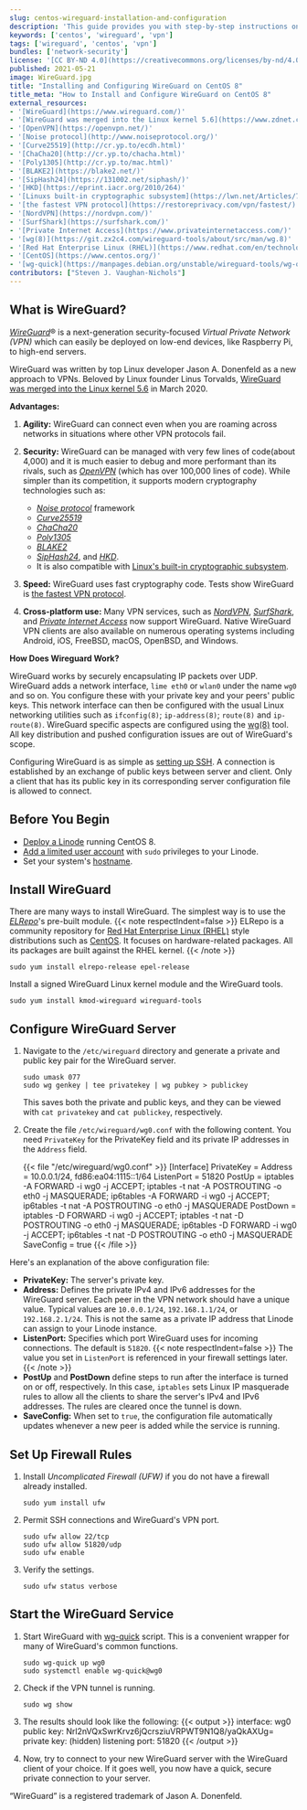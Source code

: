 ```yaml
---
slug: centos-wireguard-installation-and-configuration
description: 'This guide provides you with step-by-step instructions on how to install and configure the WireGuard Virtual Private Network services on CentOS 8.'
keywords: ['centos', 'wireguard', 'vpn']
tags: ['wireguard', 'centos', 'vpn']
bundles: ['network-security']
license: '[CC BY-ND 4.0](https://creativecommons.org/licenses/by-nd/4.0)'
published: 2021-05-21
image: WireGuard.jpg
title: "Installing and Configuring WireGuard on CentOS 8"
title_meta: "How to Install and Configure WireGuard on CentOS 8"
external_resources:
- '[WireGuard](https://www.wireguard.com/)'
- '[WireGuard was merged into the Linux kernel 5.6](https://www.zdnet.com/article/linuxs-wireguard-vpn-is-here-and-ready-to-protect-you/)'
- '[OpenVPN](https://openvpn.net/)'
- '[Noise protocol](http://www.noiseprotocol.org/)'
- '[Curve25519](http://cr.yp.to/ecdh.html)'
- '[ChaCha20](http://cr.yp.to/chacha.html)'
- '[Poly1305](http://cr.yp.to/mac.html)'
- '[BLAKE2](https://blake2.net/)'
- '[SipHash24](https://131002.net/siphash/)'
- '[HKD](https://eprint.iacr.org/2010/264)'
- '[Linuxs built-in cryptographic subsystem](https://lwn.net/Articles/761939/)'
- '[the fastest VPN protocol](https://restoreprivacy.com/vpn/fastest/)'
- '[NordVPN](https://nordvpn.com/)'
- '[SurfShark](https://surfshark.com/)'
- '[Private Internet Access](https://www.privateinternetaccess.com/)'
- '[wg(8)](https://git.zx2c4.com/wireguard-tools/about/src/man/wg.8)'
- '[Red Hat Enterprise Linux (RHEL)](https://www.redhat.com/en/technologies/linux-platforms/enterprise-linux)'
- '[CentOS](https://www.centos.org/)'
- '[wg-quick](https://manpages.debian.org/unstable/wireguard-tools/wg-quick.8.en.html)'
contributors: ["Steven J. Vaughan-Nichols"]
---
```


## What is WireGuard?

[*WireGuard*](https://www.wireguard.com/)&#174; is a next-generation security-focused *Virtual Private Network (VPN)* which can easily be deployed on low-end devices, like Raspberry Pi, to high-end servers.

WireGuard was written by top Linux developer Jason A. Donenfeld as a new approach to VPNs. Beloved by Linux founder Linus Torvalds, [WireGuard was merged into the Linux kernel 5.6](https://www.zdnet.com/article/linuxs-wireguard-vpn-is-here-and-ready-to-protect-you/) in March 2020.

**Advantages:**

1. **Agility:** WireGuard can connect even when you are roaming across networks in situations where other VPN protocols fail.

1. **Security:** WireGuard can be managed with very few lines of code(about 4,000) and it is much easier to debug and more performant than its rivals, such as [*OpenVPN*](https://openvpn.net/) (which has over 100,000 lines of code). While simpler than its competition, it supports modern cryptography technologies such as:

   - [*Noise protocol*](http://www.noiseprotocol.org/) framework
   - [*Curve25519*](http://cr.yp.to/ecdh.html)
   - [*ChaCha20*](http://cr.yp.to/chacha.html)
   - [*Poly1305*](http://cr.yp.to/mac.html)
   - [*BLAKE2*](https://blake2.net/)
   - [*SipHash24*](https://131002.net/siphash/), and [*HKD*](https://eprint.iacr.org/2010/264).
   - It is also compatible with [Linux's built-in cryptographic subsystem](https://lwn.net/Articles/761939/).

1. **Speed:** WireGuard uses fast cryptography code. Tests show WireGuard is [the fastest VPN protocol](https://restoreprivacy.com/vpn/fastest/).

1. **Cross-platform use:** Many VPN services, such as [*NordVPN*](https://nordvpn.com/), [*SurfShark*](https://surfshark.com/), and [*Private Internet Access*](https://www.privateinternetaccess.com/) now support WireGuard. Native WireGuard VPN clients are also available on numerous operating systems including Android, iOS, FreeBSD, macOS, OpenBSD, and Windows.

**How Does Wireguard Work?**

WireGuard works by securely encapsulating IP packets over UDP. WireGuard adds a network interface, `lime eth0` or `wlan0` under the name `wg0` and so on. You configure these with your private key and your peers' public keys. This network interface can then be configured with the usual Linux networking utilities such as `ifconfig(8)`; `ip-address(8)`; `route(8)` and `ip-route(8)`. WireGuard specific aspects are configured using the [wg(8)](https://git.zx2c4.com/wireguard-tools/about/src/man/wg.8) tool. All key distribution and pushed configuration issues are out of WireGuard's scope.

Configuring WireGuard is as simple as [setting up SSH](/docs/guides/security). A connection is established by an exchange of public keys between server and client. Only a client that has its public key in its corresponding server configuration file is allowed to connect.

## Before You Begin

- [Deploy a Linode](/docs/products/compute/compute-instances/guides/create/) running CentOS 8.
- [Add a limited user account](/docs/products/compute/compute-instances/guides/set-up-and-secure/#add-a-limited-user-account) with `sudo` privileges to your Linode.
- Set your system's [hostname](/docs/products/compute/compute-instances/guides/set-up-and-secure/#configure-a-custom-hostname).

## Install WireGuard

There are many ways to install WireGuard. The simplest way is to use the [*ELRepo*](http://elrepo.org/tiki/HomePage)'s pre-built module.
    {{< note respectIndent=false >}}
ELRepo is a community repository for [Red Hat Enterprise Linux (RHEL)](https://www.redhat.com/en/technologies/linux-platforms/enterprise-linux) style distributions such as [CentOS](https://www.centos.org/). It focuses on hardware-related packages. All its packages are built against the RHEL kernel.
    {{< /note >}}

    sudo yum install elrepo-release epel-release

Install a signed WireGuard Linux kernel module and the WireGuard tools.

    sudo yum install kmod-wireguard wireguard-tools

## Configure WireGuard Server

1. Navigate to the `/etc/wireguard` directory and generate a private and public key pair for the WireGuard server.

       sudo umask 077
       sudo wg genkey | tee privatekey | wg pubkey > publickey

    This saves both the private and public keys, and they can be viewed with `cat privatekey` and `cat publickey`, respectively.

1. Create the file `/etc/wireguard/wg0.conf` with the following content. You need `PrivateKey` for the PrivateKey field and its private IP addresses in the `Address` field.

    {{< file "/etc/wireguard/wg0.conf" >}}
[Interface]
  PrivateKey = <Private Key>
  Address = 10.0.0.1/24, fd86:ea04:1115::1/64
  ListenPort = 51820
  PostUp = iptables -A FORWARD -i wg0 -j ACCEPT; iptables -t nat -A POSTROUTING -o eth0 -j MASQUERADE; ip6tables -A FORWARD -i wg0 -j ACCEPT; ip6tables -t nat -A POSTROUTING -o eth0 -j MASQUERADE
  PostDown = iptables -D FORWARD -i wg0 -j ACCEPT; iptables -t nat -D POSTROUTING -o eth0 -j MASQUERADE; ip6tables -D FORWARD -i wg0 -j ACCEPT; ip6tables -t nat -D POSTROUTING -o eth0 -j MASQUERADE
  SaveConfig = true
    {{< /file >}}

Here's an explanation of the above configuration file:

- **PrivateKey:** The server's private key.
- **Address:** Defines the private IPv4 and IPv6 addresses for the WireGuard server. Each peer in the VPN network should have a unique value. Typical values are `10.0.0.1/24`, `192.168.1.1/24`, or `192.168.2.1/24`. This is not the same as a private IP address that Linode can assign to your Linode instance.
- **ListenPort:** Specifies which port WireGuard uses for incoming connections. The default is `51820`.
    {{< note respectIndent=false >}}
The value you set in `ListenPort` is referenced in your firewall settings later.
{{< /note >}}
- **PostUp** and **PostDown** define steps to run after the interface is turned on or off, respectively. In this case, `iptables` sets Linux IP masquerade rules to allow all the clients to share the server's IPv4 and IPv6 addresses. The rules are cleared once the tunnel is down.
- **SaveConfig:** When set to `true`, the configuration file automatically updates whenever a new peer is added while the service is running.

## Set Up Firewall Rules

1. Install *Uncomplicated Firewall (UFW)* if you do not have a firewall already installed.

       sudo yum install ufw

1. Permit SSH connections and WireGuard's VPN port.

       sudo ufw allow 22/tcp
       sudo ufw allow 51820/udp
       sudo ufw enable

1. Verify the settings.

       sudo ufw status verbose

## Start the WireGuard Service

1. Start WireGuard with [wg-quick](https://manpages.debian.org/unstable/wireguard-tools/wg-quick.8.en.html) script. This is a convenient wrapper for many of WireGuard's common functions.

       sudo wg-quick up wg0
       sudo systemctl enable wg-quick@wg0

1. Check if the VPN tunnel is running.

       sudo wg show

1. The results should look like the following:
    {{< output >}}
interface: wg0
public key: Nrl2nVQxSwrKrvz6jQcrsziuVRPWT9N1Q8/yaQkAXUg=
private key: (hidden)
listening port: 51820
{{< /output >}}

1. Now, try to connect to your new WireGuard server with the WireGuard client of your choice. If it goes well, you now have a quick, secure private connection to your server.

“WireGuard” is a registered trademark of Jason A. Donenfeld.

